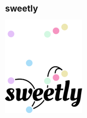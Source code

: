 # sweetly

<!-- ![sweetly](/static/sweetly_dark_mode.svg#gh-dark-mode-only) -->
<!-- ![sweetly](/static/sweetly_light_mode.svg#gh-light-mode-only) -->

<img src="/static/sweetly_dark_mode.svg#gh-dark-mode-only" width="50%" align="center">
<img src="/static/sweetly_light_mode.svg#gh-light-mode-only" width="50%" align="center">
